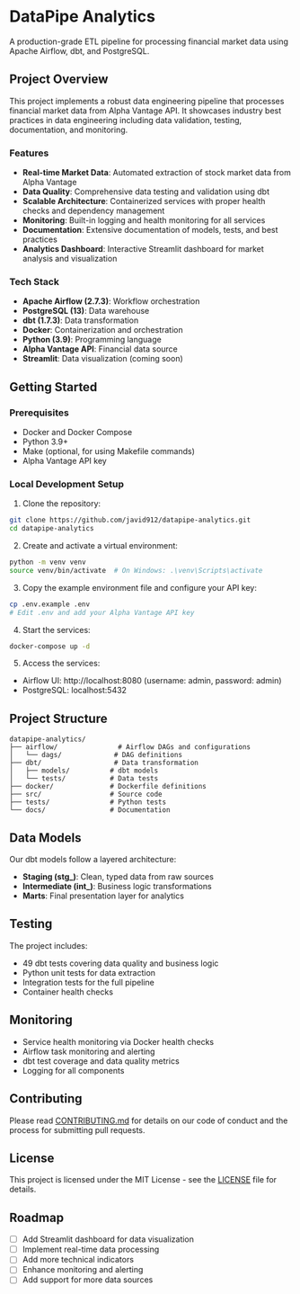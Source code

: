 # DataPipe Analytics

A production-grade ETL pipeline for processing financial market data using Apache Airflow, dbt, and PostgreSQL.

## Project Overview

This project implements a robust data engineering pipeline that processes financial market data from Alpha Vantage API. It showcases industry best practices in data engineering including data validation, testing, documentation, and monitoring.

### Features

- **Real-time Market Data**: Automated extraction of stock market data from Alpha Vantage
- **Data Quality**: Comprehensive data testing and validation using dbt
- **Scalable Architecture**: Containerized services with proper health checks and dependency management
- **Monitoring**: Built-in logging and health monitoring for all services
- **Documentation**: Extensive documentation of models, tests, and best practices
- **Analytics Dashboard**: Interactive Streamlit dashboard for market analysis and visualization

### Tech Stack

- **Apache Airflow (2.7.3)**: Workflow orchestration
- **PostgreSQL (13)**: Data warehouse
- **dbt (1.7.3)**: Data transformation
- **Docker**: Containerization and orchestration
- **Python (3.9)**: Programming language
- **Alpha Vantage API**: Financial data source
- **Streamlit**: Data visualization (coming soon)

## Getting Started

### Prerequisites

- Docker and Docker Compose
- Python 3.9+
- Make (optional, for using Makefile commands)
- Alpha Vantage API key

### Local Development Setup

1. Clone the repository:
```bash
git clone https://github.com/javid912/datapipe-analytics.git
cd datapipe-analytics
```

2. Create and activate a virtual environment:
```bash
python -m venv venv
source venv/bin/activate  # On Windows: .\venv\Scripts\activate
```

3. Copy the example environment file and configure your API key:
```bash
cp .env.example .env
# Edit .env and add your Alpha Vantage API key
```

4. Start the services:
```bash
docker-compose up -d
```

5. Access the services:
- Airflow UI: http://localhost:8080 (username: admin, password: admin)
- PostgreSQL: localhost:5432

## Project Structure

```
datapipe-analytics/
├── airflow/               # Airflow DAGs and configurations
│   └── dags/             # DAG definitions
├── dbt/                  # Data transformation
│   ├── models/          # dbt models
│   └── tests/           # Data tests
├── docker/              # Dockerfile definitions
├── src/                 # Source code
├── tests/               # Python tests
└── docs/                # Documentation
```

## Data Models

Our dbt models follow a layered architecture:
- **Staging (stg_)**: Clean, typed data from raw sources
- **Intermediate (int_)**: Business logic transformations
- **Marts**: Final presentation layer for analytics

## Testing

The project includes:
- 49 dbt tests covering data quality and business logic
- Python unit tests for data extraction
- Integration tests for the full pipeline
- Container health checks

## Monitoring

- Service health monitoring via Docker health checks
- Airflow task monitoring and alerting
- dbt test coverage and data quality metrics
- Logging for all components

## Contributing

Please read [CONTRIBUTING.md](CONTRIBUTING.md) for details on our code of conduct and the process for submitting pull requests.

## License

This project is licensed under the MIT License - see the [LICENSE](LICENSE) file for details.

## Roadmap

- [ ] Add Streamlit dashboard for data visualization
- [ ] Implement real-time data processing
- [ ] Add more technical indicators
- [ ] Enhance monitoring and alerting
- [ ] Add support for more data sources